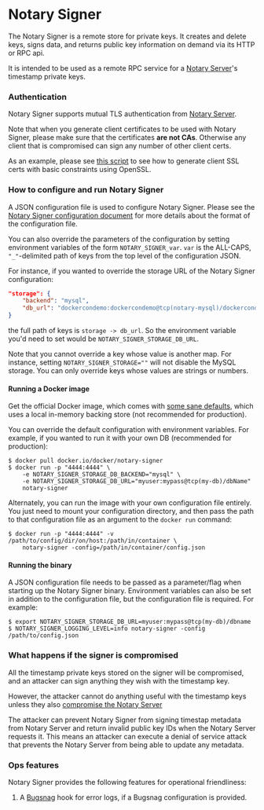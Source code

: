 <!--[metadata]>
+++
title = "Notary Signer"
description = "Description of the Notary Signer"
keywords = ["docker, notary, notary-singer"]
[menu.main]
parent="mn_notary"
+++
<![end-metadata]-->

# Notary Signer

The Notary Signer is a remote store for private keys.  It creates and delete
keys, signs data, and returns public key information on demand via its HTTP or
RPC api.

It is intended to be used as a remote RPC service for a
[Notary Server](notary-server.md)'s timestamp private keys.

### Authentication

Notary Signer supports mutual TLS authentication from
[Notary Server](notary-server.md).

Note that when you generate client certificates to be used with Notary Signer,
please make sure that the certificates **are not CAs**.  Otherwise any client
that is compromised can sign any number of other client certs.

As an example, please see [this script](opensslCertGen.sh) to see how to
generate client SSL certs with basic constraints using OpenSSL.

### How to configure and run Notary Signer

A JSON configuration file is used to configure Notary Signer.  Please see the
[Notary Signer configuration document](notary-signer-config.md)
for more details about the format of the configuration file.

You can also override the parameters of the configuration by
setting environment variables of the form `NOTARY_SIGNER_var`.
`var` is the ALL-CAPS, `"_"`-delimited path of keys from the top level of the
configuration JSON.

For instance, if you wanted to override the storage URL of the Notary Signer
configuration:

```json
"storage": {
	"backend": "mysql",
	"db_url": "dockercondemo:dockercondemo@tcp(notary-mysql)/dockercondemo"
}
```

the full path of keys is `storage -> db_url`. So the environment variable you'd
need to set would be `NOTARY_SIGNER_STORAGE_DB_URL`.

Note that you cannot override a key whose value is another map.
For instance, setting `NOTARY_SIGNER_STORAGE=""` will not disable the
MySQL storage.  You can only override keys whose values are strings or numbers.

#### Running a Docker image

Get the official Docker image, which comes with [some sane defaults](
https://github.com/docker/notary/blob/master/fixtures/signer-config-local.json),
which uses a local in-memory backing store (not recommended for production).

You can override the default configuration with environment variables.
For example, if you wanted to run it with your own DB
(recommended for production):

```
$ docker pull docker.io/docker/notary-signer
$ docker run -p "4444:4444" \
	-e NOTARY_SIGNER_STORAGE_DB_BACKEND="mysql" \
	-e NOTARY_SIGNER_STORAGE_DB_URL="myuser:mypass@tcp(my-db)/dbName"
	notary-signer
```

Alternately, you can run the image with your own configuration file entirely.
You just need to mount your configuration directory, and then pass the path to
that configuration file as an argument to the `docker run` command:

```
$ docker run -p "4444:4444" -v /path/to/config/dir/on/host:/path/in/container \
	notary-signer -config=/path/in/container/config.json
```

#### Running the binary
A JSON configuration file needs to be passed as a parameter/flag when starting
up the Notary Signer binary.  Environment variables can also be set in addition
to the configuration file, but the configuration file is required.  For example:

```
$ export NOTARY_SIGNER_STORAGE_DB_URL=myuser:mypass@tcp(my-db)/dbname
$ NOTARY_SIGNER_LOGGING_LEVEL=info notary-signer -config /path/to/config.json
```

### What happens if the signer is compromised

All the timestamp private keys stored on the signer will be compromised, and
an attacker can sign anything they wish with the timestamp key.

However, the attacker cannot do anything useful with the timestamp keys unless
they also [compromise the Notary Server](
notary-server.md#what-happens-if-the-server-is-compromised)

The attacker can prevent Notary Signer from signing timestap metadata from
Notary Server and return invalid public key IDs when the Notary Server
requests it.  This means an attacker can execute a denial of service attack
that prevents the Notary Server from being able to update any metadata.

### Ops features

Notary Signer provides the following features for operational friendliness:

1. A [Bugsnag](https://bugsnag.com) hook for error logs, if a Bugsnag
	configuration is provided.
